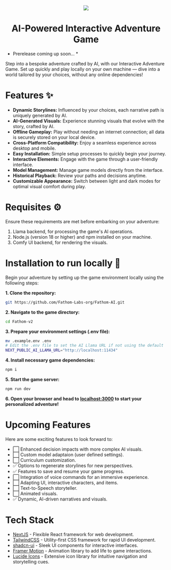 <div align="center">
  <img src="ai-adventure-game-ui.gif">
</div>

<h1 align="center">
  AI-Powered Interactive Adventure Game
</h1>

<div align="center">
  
</div>


* Prerelease coming up soon... *



Step into a bespoke adventure crafted by AI, with our Interactive Adventure Game. Set up quickly and play locally on your own machine — dive into a world tailored by your choices, without any online dependencies!

# Features ✨

- **Dynamic Storylines:** Influenced by your choices, each narrative path is uniquely generated by AI.
- **AI-Generated Visuals:** Experience stunning visuals that evolve with the story, crafted by AI.
- **Offline Gameplay:** Play without needing an internet connection; all data is securely stored on your local device.
- **Cross-Platform Compatibility:** Enjoy a seamless experience across desktop and mobile.
- **Easy Installation:** Simple setup processes to quickly begin your journey.
- **Interactive Elements:** Engage with the game through a user-friendly interface.
- **Model Management:** Manage game models directly from the interface.
- **Historical Playback:** Review your paths and decisions anytime.
- **Customizable Appearance:** Switch between light and dark modes for optimal visual comfort during play.


# Requisites ⚙️

Ensure these requirements are met before embarking on your adventure:

1. Llama backend, for processing the game's AI operations.
2. Node.js (version 18 or higher) and npm installed on your machine.
3. Comfy UI backend, for rendering the visuals.

# Installation to run locally 📖

Begin your adventure by setting up the game environment locally using the following steps:

**1. Clone the repository:**

```bash
git https://github.com/Fathom-Labs-org/Fathom-AI.git
```

**2. Navigate to the game directory:**

```bash
cd Fathom-v2
```

**3. Prepare your environment settings (.env file):**

```bash
mv .example.env .env
# Edit the .env file to set the AI Llama URL if not using the default
NEXT_PUBLIC_AI_LLAMA_URL="http://localhost:11434"
```

**4. Install necessary game dependencies:**

```bash
npm i
```

**5. Start the game server:**

```bash
npm run dev
```

**6. Open your browser and head to [localhost:3000](http://localhost:3000) to start your personalized adventure!**

# Upcoming Features

Here are some exciting features to look forward to:
- ⬜️ Enhanced decision impacts with more complex AI visuals.
- ⬜️ Custom model adaptaion (user defined settings).
- ⬜️ Curriculum customization.
- ✅ Options to regenerate storylines for new perspectives.
- ✅ Features to save and resume your game progress.
- ⬜️ Integration of voice commands for an immersive experience.
- ⬜️ Adapting UI, interactive characters, and items.
- ⬜️ Text-to-Speech storyteller.
- ⬜️ Animated visuals.
- ✅ Dynamic, AI-driven narratives and visuals.

# Tech Stack

- [NextJS](https://nextjs.org/) - Flexible React framework for web development.
- [TailwindCSS](https://tailwindcss.com/) - Utility-first CSS framework for rapid UI development.
- [shadcn-ui](https://ui.shadcn.com/) - Sleek UI components for interactive interfaces.
- [Framer Motion](https://www.framer.com/motion/) - Animation library to add life to game interactions.
- [Lucide Icons](https://lucide.dev/) - Extensive icon library for intuitive navigation and storytelling cues.
